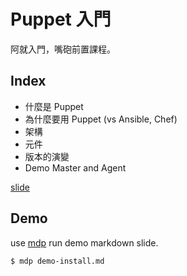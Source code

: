 # Puppet 入門

阿就入門，嘴砲前置課程。

## Index

- 什麼是 Puppet
- 為什麼要用 Puppet (vs Ansible, Chef)
- 架構
- 元件
- 版本的演變
- Demo Master and Agent 

[slide](basic.key)

## Demo

use [mdp][mdp] run demo markdown slide.

```shell
$ mdp demo-install.md
```

[mdp]:https://github.com/visit1985/mdp